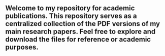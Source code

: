 ## Welcome to my repository for academic publications. This repository serves as a centralized collection of the PDF versions of my main research papers. Feel free to explore and download the files for reference or academic purposes.
